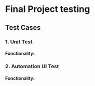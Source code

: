 # Final Project testing
## Test Cases

### 1. Unit Test
#### Functionality:

### 2. Automation UI Test
#### Functionality:
